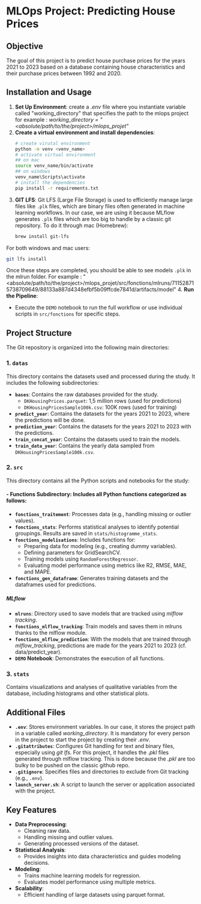 # MLOps Project: Predicting House Prices

## Objective
The goal of this project is to predict house purchase prices for the years 2021 to 2023 based on a database containing house characteristics and their purchase prices between 1992 and 2020.

## Installation and Usage
1. **Set Up Environment**: create a *.env* file where you instantiate variable called "working_directory" that specifies the path to the mlops project
for example : *working_directory = "<absolute/path/to/the/project>/mlops_projet"*
2. **Create a virtual environment and install dependencies**: 
   ```bash
   # create virutal environment
   python -m venv <venv_name>
   # activate virtual environment
   ## on mac
   source venv_name/bin/activate
   ## on windows
   venv_name\Scripts\activate
   # install the dependencies
   pip install -r requirements.txt
   ```
3. **GIT LFS**: Git LFS (Large File Storage) is used to efficiently manage large files like `.plk` files, which are binary files often generated in machine learning workflows. In our case, we are using it because MLflow generates `.plk` files which are too big to handle by a classic git repository.
To do it through mac (Homebrew):
   ```bash
   brew install git-lfs
   ```
For both windows and mac users:
   ```bash
   git lfs install
   ```
Once these steps are completed, you should be able to see models `.plk` in the mlrun folder. For example : 
"<absolute/path/to/the/project>/mlops_projet/src/fonctions/mlruns/711528715738709649/88133a887d4348efbf5b09ffcde7841d/artifacts/model"
4. **Run the Pipeline**:
   - Execute the `DEMO` notebook to run the full workflow or use individual scripts in `src/fonctions` for specific steps.

## Project Structure
The Git repository is organized into the following main directories:

### 1. `datas`
This directory contains the datasets used and processed during the study. It includes the following subdirectories:
- **`bases`**: Contains the raw databases provided for the study. 
  - `DKHousingPrices.parquet`: 1,5 million rows (used for predictions)
  - `DKHousingPricesSample100k.csv`: 100K rows (used for training)
- **`predict_year`**: Contains the datasets for the years 2021 to 2023, where the predictions will be done.
- **`prediction_year`**: Contains the datasets for the years 2021 to 2023 with the predictions.
- **`train_concat_year`**: Contains the datasets used to train the models.
- **`train_data_year`**: Contains the yearly data sampled from `DKHousingPricesSample100k.csv`.

### 2. `src`
This directory contains all the Python scripts and notebooks for the study:
#### - **Functions Subdirectory**: Includes all Python functions categorized as follows:
  - **`fonctions_traitement`**: Processes data (e.g., handling missing or outlier values).
  - **`fonctions_stats`**: Performs statistical analyses to identify potential groupings. Results are saved in `stats/histogramme_stats`.
  - **`fonctions_modelisations`**: Includes functions for:
    - Preparing data for modeling (e.g., creating dummy variables).
    - Defining parameters for GridSearchCV.
    - Training models using `RandomForestRegressor`.
    - Evaluating model performance using metrics like R2, RMSE, MAE, and MAPE.
  - **`fonctions_gen_dataframe`**: Generates training datasets and the dataframes used for predictions.
##### MLflow
  - **`mlruns`**: Directory used to save models that are tracked using *mlflow tracking*.
  - **`fonctions_mlflow_tracking`**: Train models and saves them in mlruns thanks to the mlflow module.
  - **`fonctions_mlflow_prediction`**: With the models that are trained through *mlflow_tracking*, predictions are made for the years 2021 to 2023 (cf. data/predict_year).
- **`DEMO` Notebook**: Demonstrates the execution of all functions.

### 3. `stats`
Contains visualizations and analyses of qualitative variables from the database, including histograms and other statistical plots.

## Additional Files
- **`.env`**: Stores environment variables. In our case, it stores the project path in a variable called *working_directory*. It is mandatory for every person in the project to start the project by creating their *.env*. 
- **`.gitattributes`**: Configures Git handling for text and binary files, especially using *git lfs*. For this project, it handles the *.pkl* files generated through mlflow tracking. This is done because the *.pkl* are too bulky to be pushed on the classic github repo.
- **`.gitignore`**: Specifies files and directories to exclude from Git tracking (e.g., `.env`).
- **`launch_server.sh`**: A script to launch the server or application associated with the project.

## Key Features
- **Data Preprocessing**:
  - Cleaning raw data.
  - Handling missing and outlier values.
  - Generating processed versions of the dataset.
- **Statistical Analysis**:
  - Provides insights into data characteristics and guides modeling decisions.
- **Modeling**:
  - Trains machine learning models for regression.
  - Evaluates model performance using multiple metrics.
- **Scalability**:
  - Efficient handling of large datasets using parquet format.

